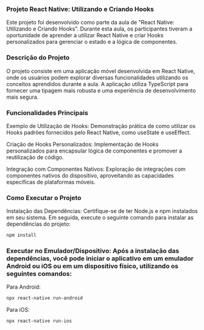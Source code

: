 ### Projeto React Native: Utilizando e Criando Hooks
Este projeto foi desenvolvido como parte da aula de "React Native: Utilizando e Criando Hooks". Durante esta aula, os participantes tiveram a oportunidade de aprender a utilizar React Native e criar Hooks personalizados para gerenciar o estado e a lógica de componentes.

### Descrição do Projeto
O projeto consiste em uma aplicação móvel desenvolvida em React Native, onde os usuários podem explorar diversas funcionalidades utilizando os conceitos aprendidos durante a aula. A aplicação utiliza TypeScript para fornecer uma tipagem mais robusta e uma experiência de desenvolvimento mais segura.

### Funcionalidades Principais
Exemplo de Utilização de Hooks: Demonstração prática de como utilizar os Hooks padrões fornecidos pelo React Native, como useState e useEffect.

Criação de Hooks Personalizados: Implementação de Hooks personalizados para encapsular lógica de componentes e promover a reutilização de código.

Integração com Componentes Nativos: Exploração de integrações com componentes nativos do dispositivo, aproveitando as capacidades específicas de plataformas móveis.

### Como Executar o Projeto
Instalação das Dependências: Certifique-se de ter Node.js e npm instalados em seu sistema. Em seguida, execute o seguinte comando para instalar as dependências do projeto:

```bash
npm install
```

### Executar no Emulador/Dispositivo: Após a instalação das dependências, você pode iniciar o aplicativo em um emulador Android ou iOS ou em um dispositivo físico, utilizando os seguintes comandos:
Para Android:
```bash
npx react-native run-android
```

Para iOS:
```bash
npx react-native run-ios
```

